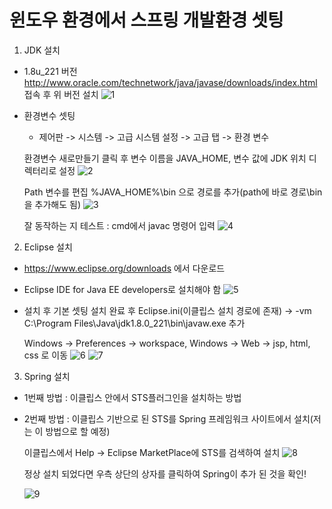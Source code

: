 # 윈도우 환경에서 스프링 개발환경 셋팅

1. JDK 설치
  - 1.8u_221 버전
    http://www.oracle.com/technetwork/java/javase/downloads/index.html 접속 후 위 버전 설치
    ![1](https://user-images.githubusercontent.com/79196972/109784861-d9e6b180-7c4e-11eb-96f7-bd8f97ef3b60.PNG)
    
    
  - 환경변수 셋팅
    - 제어판 -> 시스템 -> 고급 시스템 설정 -> 고급 탭 -> 환경 변수

    환경변수
    새로만들기 클릭 후 변수 이름을 JAVA_HOME, 변수 값에 JDK 위치 디렉터리로 설정
    ![2](https://user-images.githubusercontent.com/79196972/109786262-54fc9780-7c50-11eb-9f83-5ddda64bb9e3.PNG)
    
    Path 변수를 편집
    %JAVA_HOME%\bin 으로 경로를 추가(path에 바로 경로\bin을 추가해도 됨)
    ![3](https://user-images.githubusercontent.com/79196972/109786816-e9ff9080-7c50-11eb-9819-27ceff37f3f2.PNG)
    
    
    잘 동작하는 지 테스트 : cmd에서 javac 명령어 입력
    ![4](https://user-images.githubusercontent.com/79196972/109787343-79a53f00-7c51-11eb-89a4-e771ced85a5c.PNG)

   
2. Eclipse 설치
  -  https://www.eclipse.org/downloads 에서 다운로드
  -  Eclipse IDE for Java EE developers로 설치해야 함
  ![5](https://user-images.githubusercontent.com/79196972/109787897-0ea83800-7c52-11eb-8765-e373ca975162.PNG)
  
  - 설치 후 기본 셋팅
    설치 완료 후 Eclipse.ini(이클립스 설치 경로에 존재) -> -vm C:\Program Files\Java\jdk1.8.0_221\bin\javaw.exe 추가
    
    Windows -> Preferences -> workspace, Windows -> Web -> jsp, html, css 로 이동
    ![6](https://user-images.githubusercontent.com/79196972/109790779-17e6d400-7c55-11eb-9d5b-5ab933456926.PNG)
    ![7](https://user-images.githubusercontent.com/79196972/109790786-19b09780-7c55-11eb-9052-82b1f03cb5f3.PNG)
    

3. Spring 설치
  - 1번째 방법 : 이클립스 안에서 STS플러그인을 설치하는 방법
  - 2번째 방법 : 이클립스 기반으로 된 STS를 Spring 프레임워크 사이트에서 설치(저는 이 방법으로 할 예정)
  
    이클립스에서 Help -> Eclipse MarketPlace에 STS를 검색하여 설치
    ![8](https://user-images.githubusercontent.com/79196972/109791216-87f55a00-7c55-11eb-8b9f-38e169be93c5.PNG)
    
    정상 설치 되었다면 우측 상단의 상자를 클릭하여 Spring이 추가 된 것을 확인!
    
    ![9](https://user-images.githubusercontent.com/79196972/109791927-529d3c00-7c56-11eb-8792-a3cf24be5dab.PNG)
